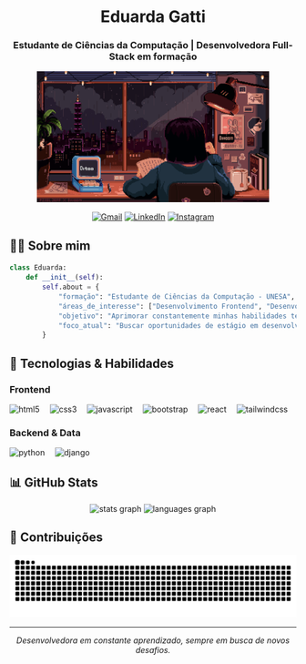 <h1 align="center">Eduarda Gatti</h1>
<h3 align="center">Estudante de Ciências da Computação | Desenvolvedora Full-Stack em formação</h3>

<div align="center">
  <img height="230" src="study.gif" alt="Gif de estudos"/>
</div>

<div align="center">
  
  [![Gmail](https://img.shields.io/static/v1?message=Gmail&logo=gmail&label=&color=D14836&logoColor=white&labelColor=&style=for-the-badge)](mailto:meduarda.gatti@gmail.com)
  [![LinkedIn](https://img.shields.io/static/v1?message=LinkedIn&logo=linkedin&label=&color=0077B5&logoColor=white&labelColor=&style=for-the-badge)](https://www.linkedin.com/in/eduarda-gatti/)
  [![Instagram](https://img.shields.io/static/v1?message=Instagram&logo=instagram&label=&color=E4405F&logoColor=white&labelColor=&style=for-the-badge)](https://www.instagram.com/eduardagatti_/)
</div>

## 👩‍💻 Sobre mim

```python
class Eduarda:
    def __init__(self):
        self.about = {
            "formação": "Estudante de Ciências da Computação - UNESA",
            "áreas_de_interesse": ["Desenvolvimento Frontend", "Desenvolvimento Backend", "Resolução de Problemas"],
            "objetivo": "Aprimorar constantemente minhas habilidades técnicas",
            "foco_atual": "Buscar oportunidades de estágio em desenvolvimento de software"
        }
```

## 🚀 Tecnologias & Habilidades

### Frontend
<div align="left">
  <img src="https://cdn.jsdelivr.net/gh/devicons/devicon/icons/html5/html5-original.svg" height="40" alt="html5" title="HTML5"/>
  <img width="10" />
  <img src="https://cdn.jsdelivr.net/gh/devicons/devicon/icons/css3/css3-original.svg" height="40" alt="css3" title="CSS3"/>
  <img width="10" />
  <img src="https://cdn.jsdelivr.net/gh/devicons/devicon/icons/javascript/javascript-original.svg" height="40" alt="javascript" title="JavaScript"/>
  <img width="10" />
  <img src="https://cdn.jsdelivr.net/gh/devicons/devicon/icons/bootstrap/bootstrap-original.svg" height="40" alt="bootstrap" title="Bootstrap"/>
  <img width="10" />
  <img src="https://cdn.jsdelivr.net/gh/devicons/devicon/icons/react/react-original.svg" height="40" alt="react" title="React"/>
  <img width="10" />
  <img src="https://cdn.simpleicons.org/tailwindcss/06B6D4" height="40" alt="tailwindcss" title="Tailwind CSS"/>
</div>

### Backend & Data
<div align="left">
  <img src="https://cdn.jsdelivr.net/gh/devicons/devicon/icons/python/python-original.svg" height="40" alt="python" title="Python"/>
  <img width="10" />
  <img src="https://cdn.jsdelivr.net/gh/devicons/devicon/icons/django/django-plain.svg" height="40" alt="django" title="Django"/>
</div>


## 📊 GitHub Stats
<div align="center">
  <img src="https://github-readme-stats.vercel.app/api?username=eduardagatti&show_icons=true&theme=dracula&include_all_commits=true&count_private=true&hide_border=true" height="150" alt="stats graph"/>
  <img src="https://github-readme-stats.vercel.app/api/top-langs/?username=eduardagatti&layout=compact&langs_count=6&theme=dracula&hide_border=true" height="150" alt="languages graph"/>
</div>

## 🐍 Contribuições
<picture>
  <source media="(prefers-color-scheme: dark)" srcset="https://raw.githubusercontent.com/eduardagatti/eduardagatti/output/github-contribution-grid-snake-dark.svg"/>
  <source media="(prefers-color-scheme: light)" srcset="https://raw.githubusercontent.com/eduardagatti/eduardagatti/output/github-contribution-grid-snake.svg"/>
  <img alt="github contribution grid snake animation" src="https://raw.githubusercontent.com/eduardagatti/eduardagatti/output/github-contribution-grid-snake.svg"/>
</picture>

---

<div align="center">
  <i>Desenvolvedora em constante aprendizado, sempre em busca de novos desafios.</i>
</div>
